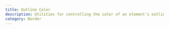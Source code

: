 ```yaml
---
title: Outline Color
description: Utilities for controlling the color of an element's outline.
category: Border
---
```

